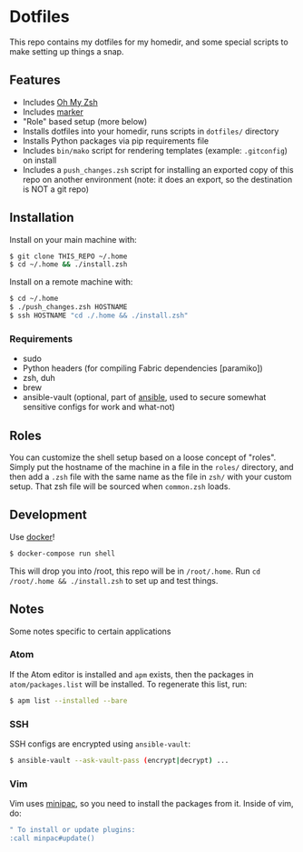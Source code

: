 # Dotfiles

This repo contains my dotfiles for my homedir, and some special scripts to make setting up things a snap.

## Features

- Includes [Oh My Zsh](http://ohmyz.sh/)
- Includes [marker](https://github.com/pindexis/marker)
- "Role" based setup (more below)
- Installs dotfiles into your homedir, runs scripts in `dotfiles/` directory
- Installs Python packages via pip requirements file
- Includes `bin/mako` script for rendering templates (example: `.gitconfig`) on install
- Includes a `push_changes.zsh` script for installing an exported copy of this repo on another environment (note: it does an export, so the destination is NOT a git repo)

## Installation

Install on your main machine with:

```bash
$ git clone THIS_REPO ~/.home
$ cd ~/.home && ./install.zsh
```

Install on a remote machine with:

```bash
$ cd ~/.home
$ ./push_changes.zsh HOSTNAME
$ ssh HOSTNAME "cd ./.home && ./install.zsh"
```

### Requirements

- sudo
- Python headers (for compiling Fabric dependencies [paramiko])
- zsh, duh
- brew
- ansible-vault (optional, part of [ansible](http://ansible.com), used to secure somewhat sensitive configs for work and what-not)

## Roles

You can customize the shell setup based on a loose concept of "roles". Simply put the hostname of the machine in a file in the `roles/` directory, and then add a `.zsh` file with the same name as the file in `zsh/` with your custom setup. That zsh file will be sourced when `common.zsh` loads.

## Development

Use [docker](http://docker.io)!

```bash
$ docker-compose run shell
```

This will drop you into /root, this repo will be in `/root/.home`. Run `cd /root/.home && ./install.zsh` to set up and test things.

## Notes

Some notes specific to certain applications

### Atom

If the Atom editor is installed and `apm` exists, then the packages in `atom/packages.list` will be installed. To regenerate this list, run:

```bash
$ apm list --installed --bare
```

### SSH

SSH configs are encrypted using `ansible-vault`:

```bash
$ ansible-vault --ask-vault-pass (encrypt|decrypt) ...
```

### Vim

Vim uses [minipac](https://github.com/k-takata/minpac), so you need to install the packages from it. Inside of vim, do:

```bash
" To install or update plugins:
:call minpac#update()
```
